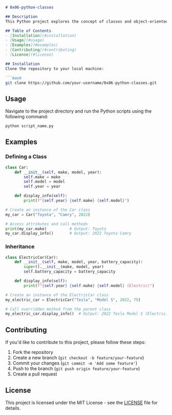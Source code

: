 ```markdown
# 0x06-python-classes

## Description
This Python project explores the concept of classes and object-oriented programming (OOP). It covers the basics of defining classes, creating instances, and working with attributes and methods. The code examples provided illustrate how to use classes to model real-world entities, encapsulate data, and promote code reusability.

## Table of Contents
- [Installation](#installation)
- [Usage](#usage)
- [Examples](#examples)
- [Contributing](#contributing)
- [License](#license)

## Installation
Clone the repository to your local machine:

```bash
git clone https://github.com/your-username/0x06-python-classes.git
```

## Usage
Navigate to the project directory and run the Python scripts using the following command:

```bash
python script_name.py
```

## Examples
### Defining a Class
```python
class Car:
    def __init__(self, make, model, year):
        self.make = make
        self.model = model
        self.year = year

    def display_info(self):
        print(f"{self.year} {self.make} {self.model}")

# Create an instance of the Car class
my_car = Car("Toyota", "Camry", 2022)

# Access attributes and call methods
print(my_car.make)          # Output: Toyota
my_car.display_info()       # Output: 2022 Toyota Camry
```

### Inheritance
```python
class ElectricCar(Car):
    def __init__(self, make, model, year, battery_capacity):
        super().__init__(make, model, year)
        self.battery_capacity = battery_capacity

    def display_info(self):
        print(f"{self.year} {self.make} {self.model} (Electric)")

# Create an instance of the ElectricCar class
my_electric_car = ElectricCar("Tesla", "Model S", 2022, 75)

# Call overridden method from the parent class
my_electric_car.display_info()  # Output: 2022 Tesla Model S (Electric)
```

## Contributing
If you'd like to contribute to this project, please follow these steps:
1. Fork the repository
2. Create a new branch (`git checkout -b feature/your-feature`)
3. Commit your changes (`git commit -m 'Add some feature'`)
4. Push to the branch (`git push origin feature/your-feature`)
5. Create a pull request

## License
This project is licensed under the MIT License - see the [LICENSE](LICENSE) file for details.
```
